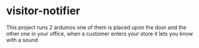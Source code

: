 # visitor-notifier
This project runs 2 arduinos one of them is placed upon the door and the other one in your office, when a customer enters your store it lets you know with a sound
